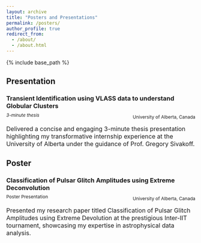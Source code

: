 ```yaml
---
layout: archive
title: "Posters and Presentations"
permalink: /posters/
author_profile: true
redirect_from: 
  - /about/
  - /about.html
---
```



{% include base_path %}

## Presentation
### Transient Identification using VLASS data to understand Globular Clusters
<div style="text-align: left;margin-top: -10px;"><span style="font-size: 12px;"><em>3-minute thesis</em></span></div>
<div style="text-align: right;margin-top: -10px;"><span style="font-size: 12px;">University of Alberta, Canada</span></div>

<font size="3">Delivered a concise and engaging 3-minute thesis presentation highlighting my transformative internship experience at the
University of Alberta under the guidance of Prof. Gregory Sivakoff.</font>

## Poster
### Classification of Pulsar Glitch Amplitudes using Extreme Deconvolution
<div style="text-align: left;margin-top: -10px;"><span style="font-size: 12px;">Poster Presentation</span></div>
<div style="text-align: right;margin-top: -10px;"><span style="font-size: 12px;">University of Alberta, Canada</span></div>  

<font size="3">Presented my research paper titled Classification of Pulsar Glitch Amplitudes using Extreme Devolution at the prestigious
Inter-IIT tournament, showcasing my expertise in astrophysical data analysis.</font>


